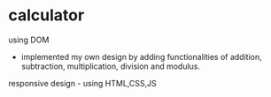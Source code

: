 # calculator
using DOM
* implemented my own design by adding functionalities of addition, subtraction, multiplication, division and modulus.


responsive design - using HTML,CSS,JS
